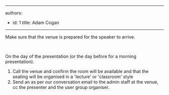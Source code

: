 

---
authors:
  - id: 1
    title: Adam Cogan
---




<span class='intro'> <p>Make sure that the venue is prepared for the speaker to arrive.</p>​ </span>

<p>On the day of the presentation (or the day before for a morning presentation).</p><ol><li>Call the venue and confirm the room will be available and that the seating will be organised in a 'lecture' or 'classroom'​ style</li><li>Send an as per our conversation email to the admin staff at the venue, cc the presenter and the user group organiser.​​</li></ol>


